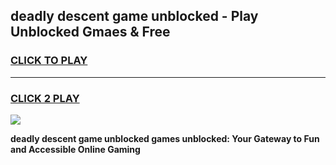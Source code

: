 
## deadly descent game unblocked - Play Unblocked Gmaes & Free
<h3>
<a href="https://news.freeplayer.one?title=deadly_descent_game_unblocked&ref=23F">CLICK TO PLAY</a></h3>
<hr>

<h3>
<a href="https://news.freeplayer.one?title=deadly_descent_game_unblocked&ref=23F">CLICK 2 PLAY</a>
  
</h3>

<a href="https://news.freeplayer.one?title=deadly_descent_game_unblocked&ref=23F/"><img src="https://clearcache.store/games.png"></a>


**deadly descent game unblocked games unblocked: Your Gateway to Fun and Accessible Online Gaming**
